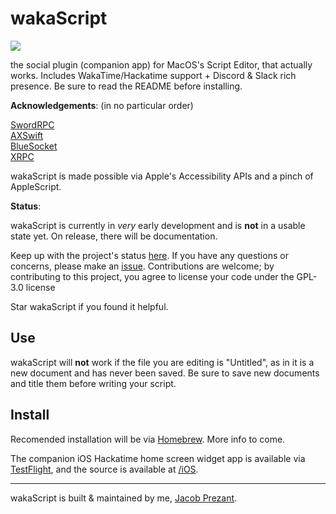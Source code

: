 # wakaScript <a href="https://summer.hackclub.com/projects/1607">
  <img src="https://hackatime-badge.hackclub.com/U091FTUGGCT/wakaScript?aliases=XRPC,SwordRPC,BlueSocket,adobe-wakatime,macos-wakatime&logo=swift&style=plastic&link=https://summer.hackclub.com/projects/1607">
</a>

the social plugin (companion app) for MacOS's Script Editor, that actually works. Includes WakaTime/Hackatime support + Discord & Slack rich presence. Be sure to read the README before installing.

**Acknowledgements**: (in no particular order)

[SwordRPC](https://github.com/Azoy/SwordRPC)\
[AXSwift](https://github.com/tmandry/AXSwift)\
[BlueSocket](https://github.com/Kitura/BlueSocket)\
[XRPC](https://github.com/llsc12/XRPC)

wakaScript is made possible via Apple's Accessibility APIs and a pinch of AppleScript.

**Status**:

wakaScript is currently in *very* early development and is **not** in a usable state yet. On release, there will be documentation.

Keep up with the project's status [here](https://summer.hackclub.com/projects/1607). If you have any questions or concerns, please make an [issue](https://github.com/jacobprezant/wakaScript/issues). Contributions are welcome; by contributing to this project, you agree to license your code under the GPL-3.0 license

Star wakaScript if you found it helpful.

## Use
wakaScript will **not** work if the file you are editing is "Untitled", as in it is a new document and has never been saved. Be sure to save new documents and title them before writing your script.

## Install

Recomended installation will be via [Homebrew](https://brew.sh). More info to come.

The companion iOS Hackatime home screen widget app is available via [TestFlight](https://testflight.apple.com/join/Fda4449P), and the source is available at [/iOS](https://github.com/jacobprezant/wakaScript/tree/main/iOS).

---
wakaScript is built & maintained by me, [Jacob Prezant](https://github.com/jacobprezant).
